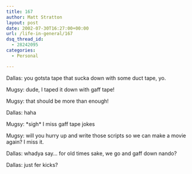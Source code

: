 ```yaml
---
title: 167
author: Matt Stratton
layout: post
date: 2002-07-30T16:27:00+00:00
url: /life-in-general/167
dsq_thread_id:
  - 28242095
categories:
  - Personal

---
```

Dallas: you gotsta tape that sucka down with some duct tape, yo.
  
Mugsy: dude, I taped it down with gaff tape!
  
Mugsy: that should be more than enough!
  
Dallas: haha
  
Mugsy: \*sigh\* I miss gaff tape jokes
  
Mugsy: will you hurry up and write those scripts so we can make a movie again? I miss it.
  
Dallas: whadya say&#8230; for old times sake, we go and gaff down nando?
  
Dallas: just fer kicks?